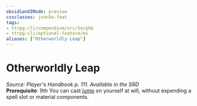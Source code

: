 ```yaml
---
obsidianUIMode: preview
cssclasses: json5e-feat
tags:
- ttrpg-cli/compendium/src/5e/phb
- ttrpg-cli/optional-feature/ei
aliases: ["Otherworldly Leap"]
---
```

# Otherworldly Leap
*Source: Player's Handbook p. 111. Available in the <span title='Systems Reference Document (5.1)'>SRD</span>*  
**Prerequisite**: 9th
You can cast [jump](3-Mechanics/CLI/spells/jump.md) on yourself at will, without expending a spell slot or material components.